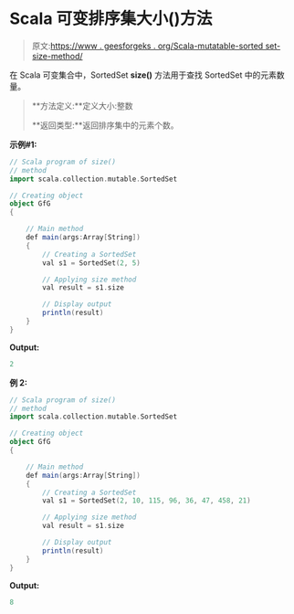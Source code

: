 # Scala 可变排序集大小()方法

> 原文:[https://www . geesforgeks . org/Scala-mutatable-sorted set-size-method/](https://www.geeksforgeeks.org/scala-mutable-sortedset-size-method/)

在 Scala 可变集合中，SortedSet **size()** 方法用于查找 SortedSet 中的元素数量。

> **方法定义:**定义大小:整数
> 
> **返回类型:**返回排序集中的元素个数。

**示例#1:**

```scala
// Scala program of size() 
// method 
import scala.collection.mutable.SortedSet

// Creating object 
object GfG 
{ 

    // Main method 
    def main(args:Array[String]) 
    { 
        // Creating a SortedSet 
        val s1 = SortedSet(2, 5) 

        // Applying size method 
        val result = s1.size

        // Display output
        println(result)
    } 
} 
```

**Output:**

```scala
2
```

**例 2:**

```scala
// Scala program of size() 
// method 
import scala.collection.mutable.SortedSet

// Creating object 
object GfG 
{ 

    // Main method 
    def main(args:Array[String]) 
    { 
        // Creating a SortedSet 
        val s1 = SortedSet(2, 10, 115, 96, 36, 47, 458, 21) 

        // Applying size method 
        val result = s1.size

        // Display output
        println(result)
    } 
} 
```

**Output:**

```scala
8

```